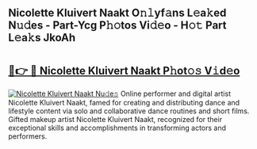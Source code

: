 ## Nicolette Kluivert Naakt O𝚗𝚕yf𝚊ns L𝚎a𝚔ed N𝚞𝚍es - Part-Ycg P𝚑𝚘tos Vi𝚍𝚎o - H𝚘𝚝 Part L𝚎a𝚔s JkoAh

# <h2><a href="http://kfbjifw.oniu.top/?m=Nicolette+Kluivert+Naakt">🔗👉 🔴 Nicolette Kluivert Naakt P𝚑ot𝚘𝚜 V𝚒d𝚎o</a></h2>

[![Nicolette Kluivert Naakt Nu𝚍e𝚜](https://i.imgur.com/0qMVB7G.gif)](http://kfbjifw.oniu.top/?m=Nicolette+Kluivert+Naakt)
Online performer and digital artist Nicolette Kluivert Naakt, famed for creating and distributing dance and lifestyle content via solo and collaborative dance routines and short films. Gifted makeup artist Nicolette Kluivert Naakt, recognized for their exceptional skills and accomplishments in transforming actors and performers.  
